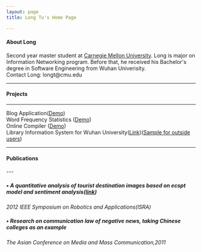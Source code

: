 ```yaml
---
layout: page
title: Long Tu's Home Page

---
```

<h4 id='About Long<'>About Long</h4>
Second year master student at <a href="http://www.cmu.edu/">Carnegie Mellon University</a>. Long is major on Information Networking program. Before that, he received his Bachelor's degree in Software Engineering from Wuhan Univerisity.
<br />
Contact Long: <a>longt@cmu.edu</a>
<br />

---


<h4 id='pet_projects_for_fun'>Projects</h4>


<hr />
<p>
Blog Application(<a href='http://mcstcblog.appspot.com'>Demo</a>)<br />
Word Frequency Statistics (<a href='http://longtu12fall.appspot.com/'>Demo</a>)<br />
Online Compiler (<a href='http://interestingcompiler.appspot.com/'>Demo</a>)<br />
Library Information System for Wuhan University(<a href='http://datamining.lib.whu.edu.cn/'>Link</a>)(<a href='http://fusionchartssample.appspot.com/'>Sample for outside users</a>)<br />

</p>

---


<h4 id='Publications'>Publications</h4>
---
   <h5> &bull; A quantitative analysis of tourist destination images based on ecspt model and sentiment analysis(<a href='http://ieeexplore.ieee.org/stamp/stamp.jsp?tp=&arnumber=6219134'>link</a>)</h5>
   <i>2012 IEEE Symposium on Robotics and Applications(ISRA)</i><br />
   <h5> &bull; Research on communication law of negative news, taking Chinese colleges as an example</h5>
   <i>The Asian Conference on Media and Mass Communication,2011</i><br />
   
  
<script src="//platform.linkedin.com/in.js" type="text/javascript"></script>
<script type="IN/MemberProfile" data-id="https://www.linkedin.com/in/longtu" data-format="inline"></script>
